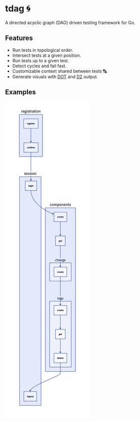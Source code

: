 # tdag 🌀

A directed acyclic graph (DAG) driven testing framework for Go.

## Features

- Run tests in topological order.
- Intersect tests at a given position.
- Run tests up to a given test.
- Detect cycles and fail fast.
- Customizable context shared between tests 🔠.
- Generate visuals with [DOT](https://graphviz.org/doc/info/lang.html) and [D2](https://d2lang.com/) output.

## Examples

![alt text](docs/dag1.png)

